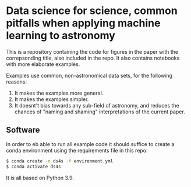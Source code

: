 # Data science for science, common pitfalls when applying machine learning to astronomy

This is a repository containing the code for figures in the paper with the correpsonding title, also included in the repo. It also contains notebooks with more elaborate examples.

Examples use common, non-astronomical data sets, for the following reasons:
1. It makes the examples more general.
2. It makes the examples simpler.
3. It doesnt't bias towards any sub-field of astronomy, and reduces the chances of "naming and shaming" interpretations of the current paper.


## Software 

In order to eb able to run all example code it should suffice to create a conda environment using the requirements file in this repo:
```bash
$ conda create -n ds4s -f environment.yml
$ conda activate ds4s
```
It is all based on Python 3.9.


